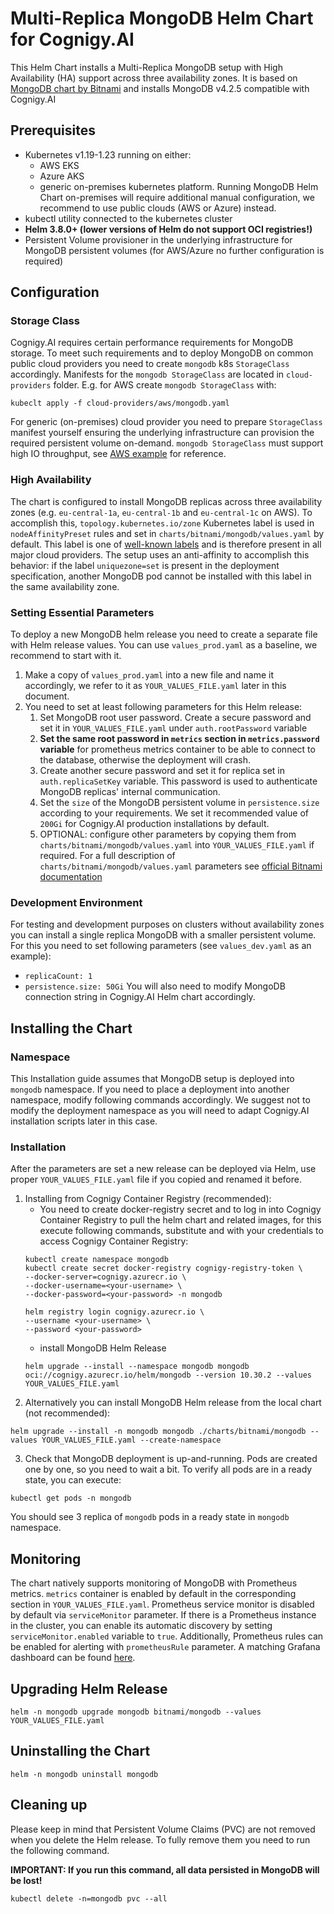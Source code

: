 # Multi-Replica MongoDB Helm Chart for Cognigy.AI
This Helm Chart installs a Multi-Replica MongoDB setup with High Availability (HA) support across three availability zones. It is based on [MongoDB chart by Bitnami](https://github.com/bitnami/charts/tree/master/bitnami/mongodb) and installs MongoDB v4.2.5 compatible with Cognigy.AI

## Prerequisites
- Kubernetes v1.19-1.23 running on either:
   - AWS EKS
   - Azure AKS
   - generic on-premises kubernetes platform. Running MongoDB Helm Chart on-premises will require additional manual configuration, we recommend to use public clouds (AWS or Azure) instead.
- kubectl utility connected to the kubernetes cluster
- **Helm 3.8.0+ (lower versions of Helm do not support OCI registries!)** 
- Persistent Volume provisioner in the underlying infrastructure for MongoDB persistent volumes (for AWS/Azure no further configuration is required)

## Configuration 
### Storage Class
Cognigy.AI requires certain performance requirements for MongoDB storage. To meet such requirements and to deploy MongoDB on common public cloud providers you need to create `mongodb` k8s `StorageClass` accordingly. Manifests for the `mongodb StorageClass` are located in `cloud-providers` folder. E.g. for AWS create `mongodb StorageClass` with:
   ```
   kubeclt apply -f cloud-providers/aws/mongodb.yaml
   ```
For generic (on-premises) cloud provider you need to prepare `StorageClass` manifest yourself ensuring the underlying infrastructure can provision the required persistent volume on-demand. `mongodb StorageClass` must support high IO throughput, see [AWS example](cloud-providers/aws/mongodb.yaml) for reference.

### High Availability
The chart is configured to install MongoDB replicas across three availability zones (e.g. `eu-central-1a`, `eu-central-1b` and `eu-central-1c` on AWS). To accomplish this, `topology.kubernetes.io/zone` Kubernetes label is used in `nodeAffinityPreset` rules and set in `charts/bitnami/mongodb/values.yaml` by default. This label is one of [well-known labels](https://kubernetes.io/docs/reference/labels-annotations-taints/#topologykubernetesiozone) and is therefore present in all major cloud providers. The setup uses an anti-affinity to accomplish this behavior: if the label `uniquezone=set` is present in the deployment specification, another MongoDB pod cannot be installed with this label in the same availability zone.

### Setting Essential Parameters
To deploy a new MongoDB helm release you need to create a separate file with Helm release values. You can use `values_prod.yaml` as a baseline, we recommend to start with it.
1. Make a copy of `values_prod.yaml` into a new file and name it accordingly, we refer to it as `YOUR_VALUES_FILE.yaml` later in this document.
2. You need to set at least following parameters for this Helm release:
   1. Set MongoDB root user password. Create a secure password and set it in `YOUR_VALUES_FILE.yaml` under `auth.rootPassword` variable
   2. **Set the same root password in `metrics` section in `metrics.password` variable** for prometheus metrics container to be able to connect to the database, otherwise the deployment will crash.
   3. Create another secure password and set it for replica set in `auth.replicaSetKey` variable. This password is used to authenticate MongoDB replicas' internal communication.
   4. Set the `size` of the MongoDB persistent volume in `persistence.size` according to your requirements. We set it recommended value of `200Gi` for Cognigy.AI production installations by default.
   5. OPTIONAL: configure other parameters by copying them from `charts/bitnami/mongodb/values.yaml` into `YOUR_VALUES_FILE.yaml` if required. For a full description of `charts/bitnami/mongodb/values.yaml` parameters see [official Bitnami documentation](https://github.com/bitnami/charts/tree/master/bitnami/mongodb)

### Development Environment
For testing and development purposes on clusters without availability zones you can install a single replica MongoDB with a smaller persistent volume. For this you need to set following parameters (see `values_dev.yaml` as an example):
* `replicaCount: 1`
* `persistence.size: 50Gi`
You will also need to modify MongoDB connection string in Cognigy.AI Helm chart accordingly.

## Installing the Chart
### Namespace
This Installation guide assumes that MongoDB setup is deployed into `mongodb` namespace. If you need to place a deployment into another namespace, modify following commands accordingly. We suggest not to modify the deployment namespace as you will need to adapt Cognigy.AI installation scripts later in this case.

### Installation
After the parameters are set a new release can be deployed via Helm, use proper `YOUR_VALUES_FILE.yaml` file if you copied and renamed it before.

1. Installing from Cognigy Container Registry (recommended):
   * You need to create docker-registry secret and to log in into Cognigy Container Registry to pull the helm chart and related images, for this execute following commands, substitute <your-username> and <your-password> with your credentials to access Cognigy Container Registry: 
    ```
    kubectl create namespace mongodb
    kubectl create secret docker-registry cognigy-registry-token \
    --docker-server=cognigy.azurecr.io \
    --docker-username=<your-username> \
    --docker-password=<your-password> -n mongodb
  
    helm registry login cognigy.azurecr.io \
    --username <your-username> \
    --password <your-password>
    ```
    * install MongoDB Helm Release
    ```
    helm upgrade --install --namespace mongodb mongodb oci://cognigy.azurecr.io/helm/mongodb --version 10.30.2 --values YOUR_VALUES_FILE.yaml
    ```
2. Alternatively you can install MongoDB Helm release from the local chart (not recommended): 
```
helm upgrade --install -n mongodb mongodb ./charts/bitnami/mongodb --values YOUR_VALUES_FILE.yaml --create-namespace
```
3. Check that MongoDB deployment is up-and-running. Pods are created one by one, so you need to wait a bit. To verify all pods are in a ready state, you can execute:
```
kubectl get pods -n mongodb
```
You should see 3 replica of `mongodb` pods in a ready state in `mongodb` namespace.

## Monitoring
The chart natively supports monitoring of MongoDB with Prometheus metrics. `metrics` container is enabled by default in the corresponding section in `YOUR_VALUES_FILE.yaml`. Prometheus service monitor is disabled by default via `serviceMonitor` parameter. If there is a Prometheus instance in the cluster, you can enable its automatic discovery by setting `serviceMonitor.enabled` variable to `true`. Additionally, Prometheus rules can be enabled for alerting with `prometheusRule` parameter. A matching Grafana dashboard can be found [here](https://grafana.com/grafana/dashboards/7353).

## Upgrading Helm Release
```
helm -n mongodb upgrade mongodb bitnami/mongodb --values YOUR_VALUES_FILE.yaml
```

## Uninstalling the Chart
```
helm -n mongodb uninstall mongodb
```
## Cleaning up
Please keep in mind that Persistent Volume Claims (PVC) are not removed when you delete the Helm release. To fully remove them you need to run the following command. 

**IMPORTANT: If you run this command, all data persisted in MongoDB will be lost!**
```
kubectl delete -n=mongodb pvc --all
```
